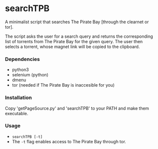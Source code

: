 # searchTPB

A minimalist script that searches The Pirate Bay [through the clearnet or tor].

The script asks the user for a search query and returns the corresponding list of torrents from The Pirate Bay for the given query. The user then selects a torrent, whose magnet link will be copied to the clipboard.

### Dependencies
- python3
- selenium (python)
- dmenu
- tor (needed if The Pirate Bay is inaccesible for you)

### Installation
Copy 'getPageSource.py' and 'searchTPB' to your PATH and make them executable.

### Usage
- `searchTPB [-t]`
- The `-t` flag enables access to The Pirate Bay through tor.
